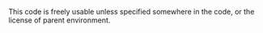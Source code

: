 This code is freely usable unless specified somewhere in the code, or the license of parent environment.
